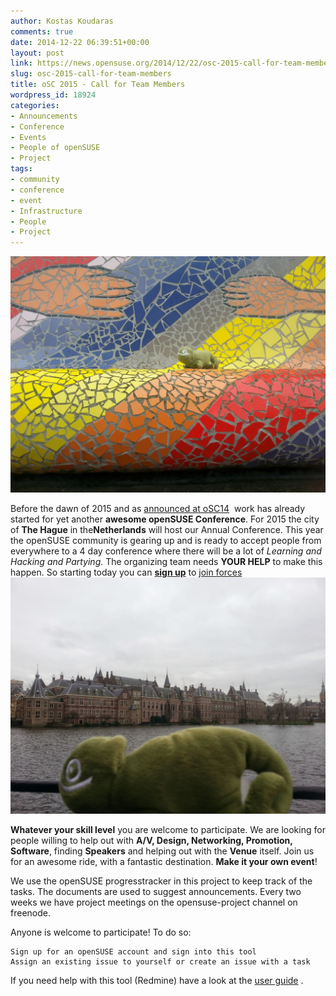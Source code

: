 ```yaml
---
author: Kostas Koudaras
comments: true
date: 2014-12-22 06:39:51+00:00
layout: post
link: https://news.opensuse.org/2014/12/22/osc-2015-call-for-team-members/
slug: osc-2015-call-for-team-members
title: oSC 2015 - Call for Team Members
wordpress_id: 18924
categories:
- Announcements
- Conference
- Events
- People of openSUSE
- Project
tags:
- community
- conference
- event
- Infrastructure
- People
- Project
---
```


[![Together](/wp-content/uploads/2014/12/Hans1.jpg)](/wp-content/uploads/2014/12/Hans1.jpg)

Before the dawn of 2015 and as [announced at oSC14](http://youtu.be/N_vc4Ymks8k?list=PL_AMhvchzBaexmeFXo2zfjQTV0XxaMliS)  work has already started for yet another **awesome openSUSE Conference**. For 2015 the city of **The Hague** in the**Netherlands** will host our Annual Conference. This year the openSUSE community is gearing up and is ready to accept people from everywhere to a 4 day conference where there will be a lot of _Learning and Hacking and Partying_. The organizing team needs **YOUR HELP** to make this happen. So starting today you can [**sign up**](https://events.opensuse.org/conference/oSC15) to [join forces](https://progress.opensuse.org/projects/osc15)![![Hans2](/wp-content/uploads/2014/12/Hans2.jpg)](/wp-content/uploads/2014/12/Hans2.jpg)

**Whatever your skill level** you are welcome to participate. We are looking for people willing to help out with **A/V, Design, Networking, Promotion, Software**, finding **Speakers** and helping out with the **Venue** itself. Join us for an awesome ride, with a fantastic destination. **Make it your own event**!

We use the openSUSE progresstracker in this project to keep track of the tasks. The documents are used to suggest announcements. Every two weeks we have project meetings on the opensuse-project channel on freenode.

Anyone is welcome to participate! To do so:

    
    Sign up for an openSUSE account and sign into this tool
    Assign an existing issue to yourself or create an issue with a task
    


If you need help with this tool (Redmine) have a look at the [user guide](http://www.redmine.org/guide#User-guide) .
